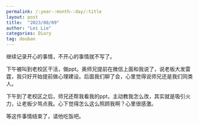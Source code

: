 ```yaml
---
permalink: /:year-:month-:day/:title
layout: post
title:  "2023/08/09"
author: "Lei Lie"
categories: Diary
tag: douban
---
```


继续记录开心的事情，不开心的事情就不写了。

下午被叫到老校区干活，做ppt。奥师兄提前在微信上面和我说了，说老板大发雷霆，我只好开始提前做心理建设。后面我们聊了会，心里觉得说师兄还是我们同类人。

下午到了老校区之后，师兄还帮我看我的ppt，主动教我怎么改，其实就是吸引火力，让老板少骂点我。心下觉得怎么这么照顾我啊？心里很感激。

等这件事情结束了，请他吃饭吧。